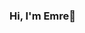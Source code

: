 ### Hi, I'm Emre👋

<!--
**emres8/emres8** is a ✨ _special_ ✨ repository because its `README.md` (this file) appears on your GitHub profile.

- 🔭 I’m currently working on Computer Vision
- 🌱 I’m currently learning PyTorch, Tensorflow
- 📫 How to reach me: emresafter@gmail.com
